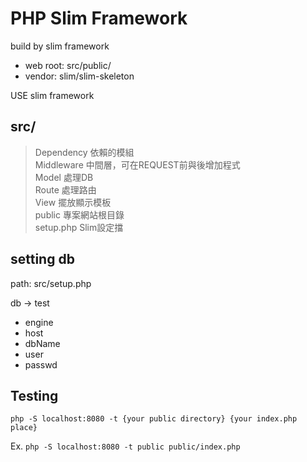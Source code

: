 # PHP Slim Framework

build by slim framework

- web root: src/public/
- vendor: slim/slim-skeleton

USE slim framework

## src/
>Dependency	依賴的模組  
>Middleware	中間層，可在REQUEST前與後增加程式  
>Model		處理DB  
>Route		處理路由  
>View		擺放顯示模板  
>public		專案網站根目錄  
>setup.php	Slim設定擋  


## setting db
path: src/setup.php

db -> test
- engine
- host
- dbName
- user
- passwd

## Testing
`
php -S localhost:8080 -t {your public directory} {your index.php place}
`

Ex.
`
php -S localhost:8080 -t public public/index.php
`
